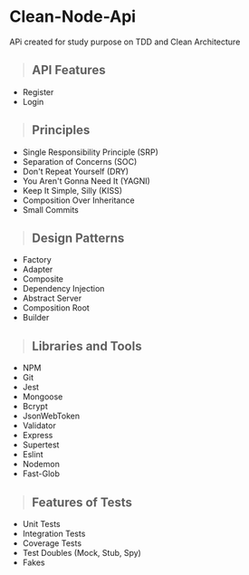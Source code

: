 # **Clean-Node-Api**
APi created for study purpose on TDD and Clean Architecture

> ## API Features
* Register
* Login


> ## Principles
* Single Responsibility Principle (SRP)
* Separation of Concerns (SOC)
* Don't Repeat Yourself (DRY)
* You Aren't Gonna Need It (YAGNI)
* Keep It Simple, Silly (KISS)
* Composition Over Inheritance
* Small Commits


> ## Design Patterns
* Factory
* Adapter
* Composite
* Dependency Injection
* Abstract Server
* Composition Root
* Builder

> ## Libraries and Tools
* NPM
* Git
* Jest
* Mongoose
* Bcrypt
* JsonWebToken
* Validator
* Express
* Supertest
* Eslint
* Nodemon
* Fast-Glob

> ## Features of Tests
* Unit Tests
* Integration Tests
* Coverage Tests
* Test Doubles (Mock, Stub, Spy)
* Fakes
